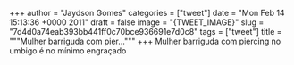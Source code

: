 
+++
author = "Jaydson Gomes"
categories = ["tweet"]
date = "Mon Feb 14 15:13:36 +0000 2011"
draft = false
image = "{TWEET_IMAGE}"
slug = "7d4d0a74eab393bb441ff0c70bce936691e7d0c8"
tags = ["tweet"]
title = """Mulher barriguda com pier..."""
+++
Mulher barriguda com piercing no umbigo é no mínimo engraçado
